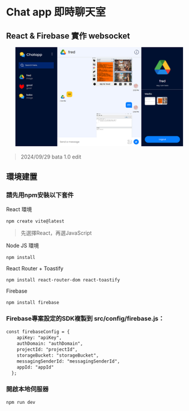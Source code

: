 # Chat app 即時聊天室

## React & Firebase 實作 websocket

<div style="display: flex; justify-content: center; margin-bottom: 20px;">
  <img src="/sample.png" alt="GitHub 簡介" style="width: 90%;">
</div>

> 2024/09/29 bata 1.0 edit

## 環境建置

### 請先用npm安裝以下套件

React 環境
```
npm create vite@latest 
```
> 先選擇React，再選JavaScript

Node JS 環境
```
npm install
```


React Router + Toastify  
```
npm install react-router-dom react-toastify
```


Firebase
```
npm install firebase
```


### Firebase專案設定的SDK複製到 src/config/firebase.js：
```
const firebaseConfig = {    
    apiKey: "apiKey",
    authDomain: "authDomain",
    projectId: "projectId",
    storageBucket: "storageBucket",
    messagingSenderId: "messagingSenderId",
    appId: "appId"
  };
```
### 開啟本地伺服器
```
npm run dev
```

